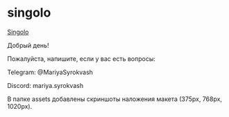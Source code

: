 # singolo
[Singolo](https://MariaSyrokvash.github.io/singolo/index.html)



Добрый день!

Пожалуйста, напишите, если у вас есть вопросы:

  Telegram:
  @MariyaSyrokvash

  Discord:
  mariya.syrokvash

  В папке assets добавлены скриншоты наложения макета (375px, 768px, 1020px).

